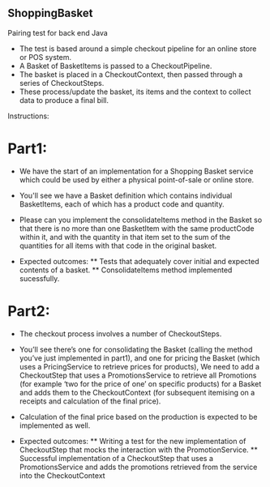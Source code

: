 ## ShoppingBasket
Pairing test for back end Java

* The test is based around a simple checkout pipeline for an online store or POS system.
* A Basket of BasketItems is passed to a CheckoutPipeline. 
* The basket is placed in a CheckoutContext, then passed through a series of CheckoutSteps. 
* These process/update the basket, its items and the context to collect data to produce a final bill.

Instructions:

# Part1:
* We have the start of an implementation for a Shopping Basket service which could be used by either a physical point-of-sale or online store. 
* You'll see we have a Basket definition which contains individual BasketItems, each of which has a product code and quantity. 
* Please can you implement the consolidateItems method in the Basket so that there is no more than one BasketItem with the same productCode within it, and with the quantity in that item set to the sum of the quantities for all items with that code in the original basket.

* Expected outcomes:
** Tests that adequately cover initial and expected contents of a basket.
** ConsolidateItems method implemented sucessfully.

# Part2:
* The checkout process involves a number of CheckoutSteps. 
* You’ll see there’s one for consolidating the Basket (calling the method you’ve just implemented in part1), and one for pricing the Basket (which uses a PricingService to retrieve prices for products), We need to add a CheckoutStep that uses a PromotionsService to retrieve all Promotions (for example ‘two for the price of one’ on specific products) for a Basket and adds them to the CheckoutContext (for subsequent itemising on a receipts and calculation of the final price).
* Calculation of the final price based on the production is expected to be implemented as well.

* Expected outcomes:
** Writing a test for the new implementation of CheckoutStep that mocks the interaction with the PromotionService.
** Successful implementation of a CheckoutStep that uses a PromotionsService and adds the promotions retrieved from the service into the CheckoutContext

